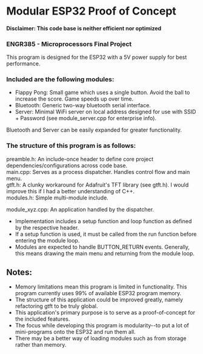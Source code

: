 # Modular ESP32 Proof of Concept

#### Disclaimer: This code base is neither efficient nor optimized

### ENGR385 - Microprocessors Final Project

This program is designed for the ESP32 with a 5V power supply for best performance.


### Included are the following modules:
- Flappy Pong:    Small game which uses a single button. Avoid the ball to increase the score. Game speeds up over time.  
- Bluetooth:      Generic two-way bluetooth serial interface.  
- Server:         Minimal WiFi server on local address designed for use with SSID + Password (see module_server.cpp for enterprise info).  

Bluetooth and Server can be easily expanded for greater functionality.


### The structure of this program is as follows:

preamble.h: An include-once header to define core project dependencies/configurations across code base.  
main.cpp: Serves as a process dispatcher. Handles control flow and main menu.  
gtft.h: A clunky workaround for Adafruit's TFT library (see gtft.h). I would improve this if I had a better understanding of C++.  
modules.h: Simple multi-module include. 

module_xyz.cpp: An application handled by the dispatcher.  
- Implementation includes a setup function and loop function as defined by the respective header.  
- If a setup function is used, it must be called from the run function before entering the module loop.  
- Modules are expected to handle BUTTON_RETURN events. Generally, this means drawing the main menu and returning from the module loop.  



## Notes:
- Memory limitations mean this program is limited in functionality. This program currently uses 99% of available ESP32 program memory.  
- The structure of this application could be improved greatly, namely refactoring gtft to be truly global.  
- This application's primary purpose is to serve as a proof-of-concept for the included features.  
- The focus while developing this program is modularity--to put a lot of mini-programs onto the ESP32 and run them all.
- There may be a better way of loading modules such as from storage rather than memory.

